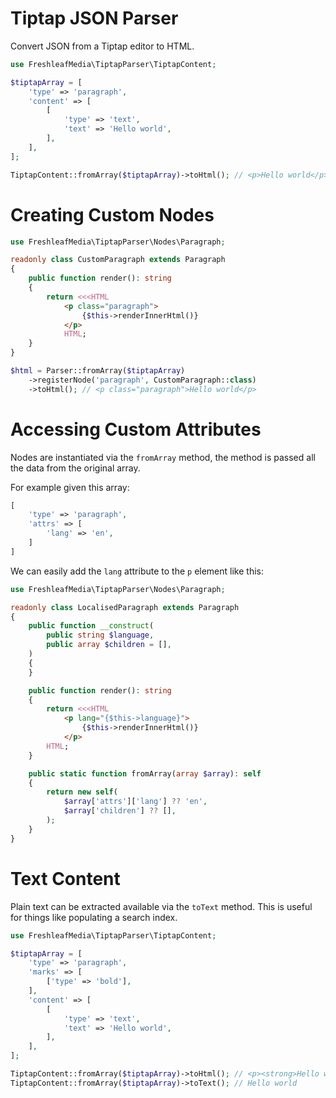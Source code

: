 # Tiptap JSON Parser

Convert JSON from a Tiptap editor to HTML.

```php
use FreshleafMedia\TiptapParser\TiptapContent;

$tiptapArray = [
    'type' => 'paragraph',
    'content' => [
        [
            'type' => 'text',
            'text' => 'Hello world',
        ],
    ],
];

TiptapContent::fromArray($tiptapArray)->toHtml(); // <p>Hello world</p>
```


# Creating Custom Nodes

```php
use FreshleafMedia\TiptapParser\Nodes\Paragraph;

readonly class CustomParagraph extends Paragraph
{
    public function render(): string
    {
        return <<<HTML
            <p class="paragraph">
                {$this->renderInnerHtml()}
            </p>
            HTML;
    }
}

$html = Parser::fromArray($tiptapArray)
    ->registerNode('paragraph', CustomParagraph::class)
    ->toHtml(); // <p class="paragraph">Hello world</p>
```


# Accessing Custom Attributes

Nodes are instantiated via the `fromArray` method, the method is passed all the data from the original array.

For example given this array:

```php
[
    'type' => 'paragraph',
    'attrs' => [
        'lang' => 'en',
    ]
]
```

We can easily add the `lang` attribute to the `p` element like this:

```php
use FreshleafMedia\TiptapParser\Nodes\Paragraph;

readonly class LocalisedParagraph extends Paragraph
{
    public function __construct(
        public string $language,
        public array $children = [],
    )
    {
    }

    public function render(): string
    {
        return <<<HTML
            <p lang="{$this->language}">
                {$this->renderInnerHtml()}
            </p>
        HTML;
    }

    public static function fromArray(array $array): self
    {
        return new self(
            $array['attrs']['lang'] ?? 'en',
            $array['children'] ?? [],
        );
    }
}
```


# Text Content

Plain text can be extracted available via the `toText` method. This is useful for things like populating a search index.

```php
use FreshleafMedia\TiptapParser\TiptapContent;

$tiptapArray = [
    'type' => 'paragraph',
    'marks' => [
        ['type' => 'bold'],
    ],
    'content' => [
        [
            'type' => 'text',
            'text' => 'Hello world',
        ],
    ],
];

TiptapContent::fromArray($tiptapArray)->toHtml(); // <p><strong>Hello world</strong></p>
TiptapContent::fromArray($tiptapArray)->toText(); // Hello world
```